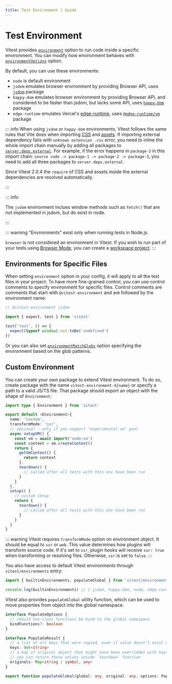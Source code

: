 ```yaml
---
title: Test Environment | Guide
---
```


# Test Environment

Vitest provides [`environment`](/config/#environment) option to run code inside a specific environment. You can modify how environment behaves with [`environmentOptions`](/config/#environmentoptions) option.

By default, you can use these environments:

- `node` is default environment
- `jsdom` emulates browser environment by providing Browser API, uses [`jsdom`](https://github.com/jsdom/jsdom) package
- `happy-dom` emulates browser environment by providing Browser API, and considered to be faster than jsdom, but lacks some API, uses [`happy-dom`](https://github.com/capricorn86/happy-dom) package
- `edge-runtime` emulates Vercel's [edge-runtime](https://edge-runtime.vercel.app/), uses [`@edge-runtime/vm`](https://www.npmjs.com/package/@edge-runtime/vm) package

::: info
When using `jsdom` or `happy-dom` environments, Vitest follows the same rules that Vite does when importing [CSS](https://vitejs.dev/guide/features.html#css) and [assets](https://vitejs.dev/guide/features.html#static-assets). If importing external dependency fails with `unknown extension .css` error, you need to inline the whole import chain manually by adding all packages to [`server.deps.external`](/config/#server-deps-external). For example, if the error happens in `package-3` in this import chain: `source code -> package-1 -> package-2 -> package-3`, you need to add all three packages to `server.deps.external`.

Since Vitest 2.0.4 the `require` of CSS and assets inside the external dependencies are resolved automatically.

:::

::: info 

The `jsdom` environment inclues window methods such as `fetch()` that are not implemented in jsdom, but do exist in node. 

:::

::: warning
"Environments" exist only when running tests in Node.js.

`browser` is not considered an environment in Vitest. If you wish to run part of your tests using [Browser Mode](/guide/browser/), you can create a [workspace project](/guide/browser/#workspace-config).
:::

## Environments for Specific Files

When setting `environment` option in your config, it will apply to all the test files in your project. To have more fine-grained control, you can use control comments to specify environment for specific files. Control comments are comments that start with `@vitest-environment` and are followed by the environment name:

```ts
// @vitest-environment jsdom

import { expect, test } from 'vitest'

test('test', () => {
  expect(typeof window).not.toBe('undefined')
})
```

Or you can also set [`environmentMatchGlobs`](https://vitest.dev/config/#environmentmatchglobs) option specifying the environment based on the glob patterns.

## Custom Environment

You can create your own package to extend Vitest environment. To do so, create package with the name `vitest-environment-${name}` or specify a path to a valid JS/TS file. That package should export an object with the shape of `Environment`:

```ts
import type { Environment } from 'vitest'

export default <Environment>{
  name: 'custom',
  transformMode: 'ssr',
  // optional - only if you support "experimental-vm" pool
  async setupVM() {
    const vm = await import('node:vm')
    const context = vm.createContext()
    return {
      getVmContext() {
        return context
      },
      teardown() {
        // called after all tests with this env have been run
      }
    }
  },
  setup() {
    // custom setup
    return {
      teardown() {
        // called after all tests with this env have been run
      }
    }
  }
}
```

::: warning
Vitest requires `transformMode` option on environment object. It should be equal to `ssr` or `web`. This value determines how plugins will transform source code. If it's set to `ssr`, plugin hooks will receive `ssr: true` when transforming or resolving files. Otherwise, `ssr` is set to `false`.
:::

You also have access to default Vitest environments through `vitest/environments` entry:

```ts
import { builtinEnvironments, populateGlobal } from 'vitest/environments'

console.log(builtinEnvironments) // { jsdom, happy-dom, node, edge-runtime }
```

Vitest also provides `populateGlobal` utility function, which can be used to move properties from object into the global namespace:

```ts
interface PopulateOptions {
  // should non-class functions be bind to the global namespace
  bindFunctions?: boolean
}

interface PopulateResult {
  // a list of all keys that were copied, even if value doesn't exist on original object
  keys: Set<string>
  // a map of original object that might have been overridden with keys
  // you can return these values inside `teardown` function
  originals: Map<string | symbol, any>
}

export function populateGlobal(global: any, original: any, options: PopulateOptions): PopulateResult
```
